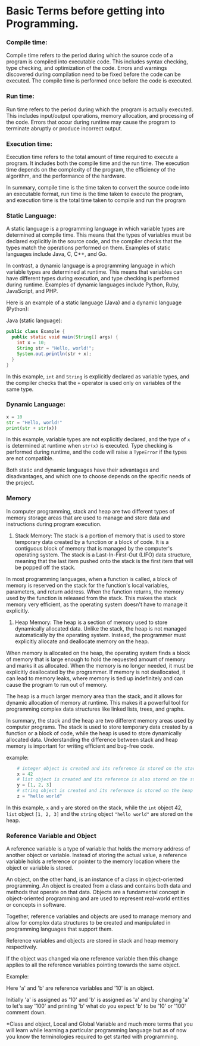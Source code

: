 # Basic Terms before getting into Programming.

### Compile time:

Compile time refers to the period during which the source code of a program is compiled into executable code. This includes syntax checking, type checking, and optimization of the code. Errors and warnings discovered during compilation need to be fixed before the code can be executed. The compile time is performed once before the code is executed.

### Run time:

Run time refers to the period during which the program is actually executed. This includes input/output operations, memory allocation, and processing of the code. Errors that occur during runtime may cause the program to terminate abruptly or produce incorrect output.

### Execution time:

Execution time refers to the total amount of time required to execute a program. It includes both the compile time and the run time. The execution time depends on the complexity of the program, the efficiency of the algorithm, and the performance of the hardware.

In summary, compile time is the time taken to convert the source code into an executable format, run time is the time taken to execute the program, and execution time is the total time taken to compile and run the program

### Static Language:

A static language is a programming language in which variable types are determined at compile time. This means that the types of variables must be declared explicitly in the source code, and the compiler checks that the types match the operations performed on them. Examples of static languages include Java, C, C++, and Go.

In contrast, a dynamic language is a programming language in which variable types are determined at runtime. This means that variables can have different types during execution, and type checking is performed during runtime. Examples of dynamic languages include Python, Ruby, JavaScript, and PHP.

Here is an example of a static language (Java) and a dynamic language (Python):

Java (static language):

```java
public class Example {
  public static void main(String[] args) {
    int x = 10;
    String str = "Hello, world!";
    System.out.println(str + x);
  }
}
```

In this example, `int` and `String` is explicitly declared as variable types, and the compiler checks that the `+` operator is used only on variables of the same type.

### Dynamic Language:

```python
x = 10
str = "Hello, world!"
print(str + str(x))
```

In this example, variable types are not explicitly declared, and the type of `x` is determined at runtime when `str(x)` is executed. Type checking is performed during runtime, and the code will raise a `TypeError` if the types are not compatible.

Both static and dynamic languages have their advantages and disadvantages, and which one to choose depends on the specific needs of the project.

### Memory

In computer programming, stack and heap are two different types of memory storage areas that are used to manage and store data and instructions during program execution.

1. Stack Memory: The stack is a portion of memory that is used to store temporary data created by a function or a block of code. It is a contiguous block of memory that is managed by the computer's operating system. The stack is a Last-In-First-Out (LIFO) data structure, meaning that the last item pushed onto the stack is the first item that will be popped off the stack.
    

In most programming languages, when a function is called, a block of memory is reserved on the stack for the function's local variables, parameters, and return address. When the function returns, the memory used by the function is released from the stack. This makes the stack memory very efficient, as the operating system doesn't have to manage it explicitly.

1. Heap Memory: The heap is a section of memory used to store dynamically allocated data. Unlike the stack, the heap is not managed automatically by the operating system. Instead, the programmer must explicitly allocate and deallocate memory on the heap.
    

When memory is allocated on the heap, the operating system finds a block of memory that is large enough to hold the requested amount of memory and marks it as allocated. When the memory is no longer needed, it must be explicitly deallocated by the programmer. If memory is not deallocated, it can lead to memory leaks, where memory is tied up indefinitely and can cause the program to run out of memory.

The heap is a much larger memory area than the stack, and it allows for dynamic allocation of memory at runtime. This makes it a powerful tool for programming complex data structures like linked lists, trees, and graphs.

In summary, the stack and the heap are two different memory areas used by computer programs. The stack is used to store temporary data created by a function or a block of code, while the heap is used to store dynamically allocated data. Understanding the difference between stack and heap memory is important for writing efficient and bug-free code.

example:

```python
    # integer object is created and its reference is stored on the stack
    x = 42  
    # list object is created and its reference is also stored on the stack
    y = [1, 2, 3]  
    # string object is created and its reference is stored on the heap
    z = "hello world"
```

In this example, `x` and `y` are stored on the stack, while the `int` object 42, `list` object `[1, 2, 3]` and the `string` object `"hello world"` are stored on the heap.

### Reference Variable and Object

A reference variable is a type of variable that holds the memory address of another object or variable. Instead of storing the actual value, a reference variable holds a reference or pointer to the memory location where the object or variable is stored.

An object, on the other hand, is an instance of a class in object-oriented programming. An object is created from a class and contains both data and methods that operate on that data. Objects are a fundamental concept in object-oriented programming and are used to represent real-world entities or concepts in software.

Together, reference variables and objects are used to manage memory and allow for complex data structures to be created and manipulated in programming languages that support them.

Reference variables and objects are stored in stack and heap memory respectively.

If the object was changed via one reference variable then this change applies to all the reference variables pointing towards the same object.

Example:

Here 'a' and 'b' are reference variables and '10' is an object.

Initially 'a' is assigned as '10' and 'b' is assigned as 'a' and by changing 'a' to let's say '100' and printing 'b' what do you expect 'b' to be '10' or '100' comment down.

\*Class and object, Local and Global Variable and much more terms that you will learn while learning a particular programming language but as of now you know the terminologies required to get started with programming.